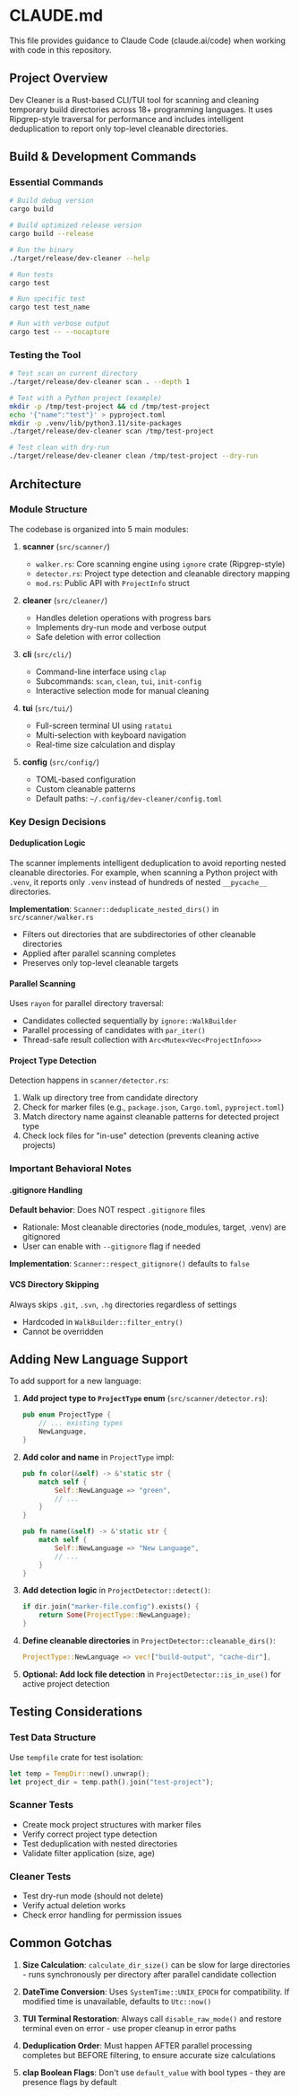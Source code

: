# CLAUDE.md

This file provides guidance to Claude Code (claude.ai/code) when working with code in this repository.

## Project Overview

Dev Cleaner is a Rust-based CLI/TUI tool for scanning and cleaning temporary build directories across 18+ programming languages. It uses Ripgrep-style traversal for performance and includes intelligent deduplication to report only top-level cleanable directories.

## Build & Development Commands

### Essential Commands

```bash
# Build debug version
cargo build

# Build optimized release version
cargo build --release

# Run the binary
./target/release/dev-cleaner --help

# Run tests
cargo test

# Run specific test
cargo test test_name

# Run with verbose output
cargo test -- --nocapture
```

### Testing the Tool

```bash
# Test scan on current directory
./target/release/dev-cleaner scan . --depth 1

# Test with a Python project (example)
mkdir -p /tmp/test-project && cd /tmp/test-project
echo '{"name":"test"}' > pyproject.toml
mkdir -p .venv/lib/python3.11/site-packages
./target/release/dev-cleaner scan /tmp/test-project

# Test clean with dry-run
./target/release/dev-cleaner clean /tmp/test-project --dry-run
```

## Architecture

### Module Structure

The codebase is organized into 5 main modules:

1. **scanner** (`src/scanner/`)
   - `walker.rs`: Core scanning engine using `ignore` crate (Ripgrep-style)
   - `detector.rs`: Project type detection and cleanable directory mapping
   - `mod.rs`: Public API with `ProjectInfo` struct

2. **cleaner** (`src/cleaner/`)
   - Handles deletion operations with progress bars
   - Implements dry-run mode and verbose output
   - Safe deletion with error collection

3. **cli** (`src/cli/`)
   - Command-line interface using `clap`
   - Subcommands: `scan`, `clean`, `tui`, `init-config`
   - Interactive selection mode for manual cleaning

4. **tui** (`src/tui/`)
   - Full-screen terminal UI using `ratatui`
   - Multi-selection with keyboard navigation
   - Real-time size calculation and display

5. **config** (`src/config/`)
   - TOML-based configuration
   - Custom cleanable patterns
   - Default paths: `~/.config/dev-cleaner/config.toml`

### Key Design Decisions

#### Deduplication Logic

The scanner implements intelligent deduplication to avoid reporting nested cleanable directories. For example, when scanning a Python project with `.venv`, it reports only `.venv` instead of hundreds of nested `__pycache__` directories.

**Implementation**: `Scanner::deduplicate_nested_dirs()` in `src/scanner/walker.rs`
- Filters out directories that are subdirectories of other cleanable directories
- Applied after parallel scanning completes
- Preserves only top-level cleanable targets

#### Parallel Scanning

Uses `rayon` for parallel directory traversal:
- Candidates collected sequentially by `ignore::WalkBuilder`
- Parallel processing of candidates with `par_iter()`
- Thread-safe result collection with `Arc<Mutex<Vec<ProjectInfo>>>`

#### Project Type Detection

Detection happens in `scanner/detector.rs`:
1. Walk up directory tree from candidate directory
2. Check for marker files (e.g., `package.json`, `Cargo.toml`, `pyproject.toml`)
3. Match directory name against cleanable patterns for detected project type
4. Check lock files for "in-use" detection (prevents cleaning active projects)

### Important Behavioral Notes

#### .gitignore Handling

**Default behavior**: Does NOT respect `.gitignore` files
- Rationale: Most cleanable directories (node_modules, target, .venv) are gitignored
- User can enable with `--gitignore` flag if needed

**Implementation**: `Scanner::respect_gitignore()` defaults to `false`

#### VCS Directory Skipping

Always skips `.git`, `.svn`, `.hg` directories regardless of settings
- Hardcoded in `WalkBuilder::filter_entry()`
- Cannot be overridden

## Adding New Language Support

To add support for a new language:

1. **Add project type to `ProjectType` enum** (`src/scanner/detector.rs`):
   ```rust
   pub enum ProjectType {
       // ... existing types
       NewLanguage,
   }
   ```

2. **Add color and name** in `ProjectType` impl:
   ```rust
   pub fn color(&self) -> &'static str {
       match self {
           Self::NewLanguage => "green",
           // ...
       }
   }

   pub fn name(&self) -> &'static str {
       match self {
           Self::NewLanguage => "New Language",
           // ...
       }
   }
   ```

3. **Add detection logic** in `ProjectDetector::detect()`:
   ```rust
   if dir.join("marker-file.config").exists() {
       return Some(ProjectType::NewLanguage);
   }
   ```

4. **Define cleanable directories** in `ProjectDetector::cleanable_dirs()`:
   ```rust
   ProjectType::NewLanguage => vec!["build-output", "cache-dir"],
   ```

5. **Optional: Add lock file detection** in `ProjectDetector::is_in_use()` for active project detection

## Testing Considerations

### Test Data Structure

Use `tempfile` crate for test isolation:
```rust
let temp = TempDir::new().unwrap();
let project_dir = temp.path().join("test-project");
```

### Scanner Tests

- Create mock project structures with marker files
- Verify correct project type detection
- Test deduplication with nested directories
- Validate filter application (size, age)

### Cleaner Tests

- Test dry-run mode (should not delete)
- Verify actual deletion works
- Check error handling for permission issues

## Common Gotchas

1. **Size Calculation**: `calculate_dir_size()` can be slow for large directories - runs synchronously per directory after parallel candidate collection

2. **DateTime Conversion**: Uses `SystemTime::UNIX_EPOCH` for compatibility. If modified time is unavailable, defaults to `Utc::now()`

3. **TUI Terminal Restoration**: Always call `disable_raw_mode()` and restore terminal even on error - use proper cleanup in error paths

4. **Deduplication Order**: Must happen AFTER parallel processing completes but BEFORE filtering, to ensure accurate size calculations

5. **clap Boolean Flags**: Don't use `default_value` with bool types - they are presence flags by default
